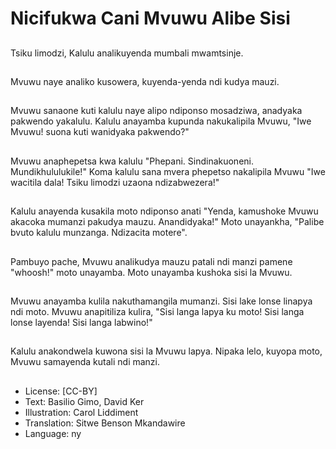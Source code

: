 # Nicifukwa Cani Mvuwu Alibe Sisi

##
Tsiku limodzi, Kalulu analikuyenda mumbali mwamtsinje.

##
Mvuwu naye analiko kusowera, kuyenda-yenda ndi kudya mauzi.

##
Mvuwu sanaone kuti kalulu naye alipo ndiponso mosadziwa, anadyaka pakwendo yakalulu. Kalulu anayamba kupunda nakukalipila Mvuwu, "Iwe Mvuwu! suona kuti wanidyaka pakwendo?"

##
Mvuwu anaphepetsa kwa kalulu "Phepani. Sindinakuoneni. Mundikhululukile!" Koma kalulu sana mvera phepetso nakalipila Mvuwu "Iwe wacitila dala! Tsiku limodzi uzaona ndizabwezera!"

##
Kalulu anayenda kusakila moto ndiponso anati "Yenda, kamushoke Mvuwu akacoka mumanzi pakudya mauzu. Anandidyaka!" Moto unayankha, "Palibe bvuto kalulu munzanga. Ndizacita motere".

##
Pambuyo pache, Mvuwu analikudya mauzu patali ndi manzi pamene "whoosh!" moto unayamba. Moto unayamba kushoka sisi la Mvuwu.

##
Mvuwu anayamba kulila nakuthamangila mumanzi. Sisi lake lonse linapya ndi moto. Mvuwu anapitiliza kulira, "Sisi langa lapya ku moto! Sisi langa lonse layenda! Sisi langa labwino!"

##
Kalulu anakondwela kuwona sisi la Mvuwu lapya. Nipaka lelo, kuyopa moto, Mvuwu samayenda kutali ndi manzi.

##
* License: [CC-BY]
* Text: Basilio Gimo, David Ker
* Illustration: Carol Liddiment
* Translation: Sitwe Benson Mkandawire
* Language: ny
